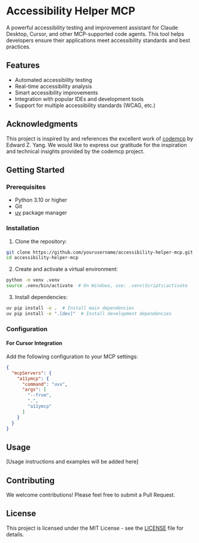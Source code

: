 # Accessibility Helper MCP

A powerful accessibility testing and improvement assistant for Claude Desktop, Cursor, and other MCP-supported code agents. This tool helps developers ensure their applications meet accessibility standards and best practices.

## Features

- Automated accessibility testing
- Real-time accessibility analysis
- Smart accessibility improvements
- Integration with popular IDEs and development tools
- Support for multiple accessibility standards (WCAG, etc.)

## Acknowledgments

This project is inspired by and references the excellent work of [codemcp](https://github.com/ezyang/codemcp) by Edward Z. Yang. We would like to express our gratitude for the inspiration and technical insights provided by the codemcp project.

## Getting Started

### Prerequisites

- Python 3.10 or higher
- Git
- [uv](https://github.com/astral-sh/uv) package manager

### Installation

1. Clone the repository:
```bash
git clone https://github.com/yourusername/accessibility-helper-mcp.git
cd accessibility-helper-mcp
```

2. Create and activate a virtual environment:
```bash
python -m venv .venv
source .venv/bin/activate  # On Windows, use: .venv\Scripts\activate
```

3. Install dependencies:
```bash
uv pip install -e .  # Install main dependencies
uv pip install -e ".[dev]"  # Install development dependencies
```

### Configuration

#### For Cursor Integration

Add the following configuration to your MCP settings:
```json
{
  "mcpServers": {
    "a11ymcp": {
      "command": "uvx",
      "args": [
        "--from",
        ".",
        "a11ymcp"
      ]
    }
  }
}
```

## Usage

[Usage instructions and examples will be added here]

## Contributing

We welcome contributions! Please feel free to submit a Pull Request.

## License

This project is licensed under the MIT License - see the [LICENSE](LICENSE) file for details.